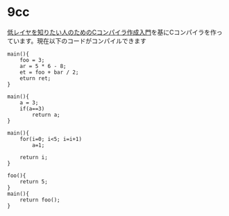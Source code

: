 # 9cc

[低レイヤを知りたい人のためのCコンパイラ作成入門](https://www.sigbus.info/compilerbook)を基にCコンパイラを作っています。現在以下のコードがコンパイルできます

```
main(){
	foo = 3;
	ar = 5 * 6 - 8;
	et = foo + bar / 2;
	eturn ret; 
}
```

```
main(){
	a = 3;
	if(a==3)
		return a;
}
```

```
main(){
	for(i=0; i<5; i=i+1)
		a=1;

	return i;
}
```

```
foo(){
	return 5;
}
main(){
	return foo();
}
```
